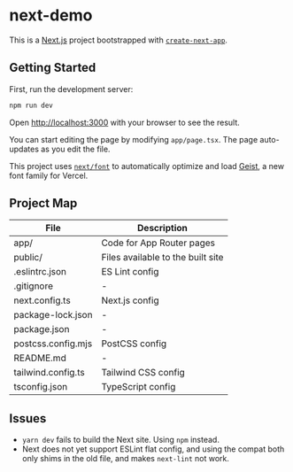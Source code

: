 # next-demo

This is a [Next.js](https://nextjs.org) project bootstrapped with [`create-next-app`](https://nextjs.org/docs/app/api-reference/cli/create-next-app).

## Getting Started

First, run the development server:

```bash
npm run dev
```

Open [http://localhost:3000](http://localhost:3000) with your browser to see the result.

You can start editing the page by modifying `app/page.tsx`. The page auto-updates as you edit the file.

This project uses [`next/font`](https://nextjs.org/docs/app/building-your-application/optimizing/fonts) to automatically optimize and load [Geist](https://vercel.com/font), a new font family for Vercel.

## Project Map

| File               | Description                       |
| ------------------ | --------------------------------- |
| app/               | Code for App Router pages         |
| public/            | Files available to the built site |
| .eslintrc.json     | ES Lint config                    |
| .gitignore         | -                                 |
| next.config.ts     | Next.js config                    |
| package-lock.json  | -                                 |
| package.json       | -                                 |
| postcss.config.mjs | PostCSS config                    |
| README.md          | -                                 |
| tailwind.config.ts | Tailwind CSS config               |
| tsconfig.json      | TypeScript config                 |

## Issues

- `yarn dev` fails to build the Next site. Using `npm` instead.
- Next does not yet support ESLint flat config, and using the compat both only shims in the old file, and makes `next-lint` not work.
